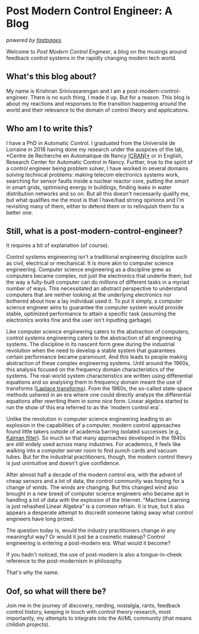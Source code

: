 # Post Modern Control Engineer: A Blog

_powered by [fastpages](https://github.com/fastai/fastpages)_

Welcome to *Post Modern Control Engineer*, a blog on the musings around feedback control systems in the rapidly changing modern tech world.

## What's this blog about?
My name is Krishnan Srinivasarengan and I am a post-modern-control-engineer. There is no such thing, I made it up. But for a reason. This blog is about my reactions and responses to the transition happening around the world and their relevance to the domain of control theory and applications.

## Who am I to write this?
I have a PhD in Automatic Control. I graduated from the Université de Lorraine in 2018 having done my research under the auspices of the lab, *Centre de Recherche en Automatique de Nancy [(CRAN)*](http://www.cran.univ-lorraine.fr/) or in English, Research Center for Automatic Control in Nancy. Further, true to the spirit of a control engineer being problem solver, I have worked in several domains solving technical problems: making telecom electronics systems work, searching for sensor faults inside a nuclear reactor core, putting the *smart* in smart grids, optimising energy in buildings, finding leaks in water distribution networks and so on. But all this doesn't necessarily qualify me, but what qualifies me the most is that I have/had strong opinions and I'm revisiting many of them, either to defend them or to relinquish them for a better one.

## Still, what is a post-modern-control-engineer?
It requires a bit of explanation (of course).

Control systems engineering isn't a traditional engineering discipline such as civil, electrical or mechanical. It is more akin to computer science engineering. Computer science engineering as a discipline grew as computers became complex, not just the electronics that underlie them, but the way a fully-built computer can do millions of different tasks in a myriad number of ways. This necessitated an abstract perspective to understand computers that are neither looking at the underlying electronics nor bothered about how a lay individual used it. To put it simply, a computer science engineer aims to guarantee the computer system would provide stable, optimized performance to attain a specific task (assuming the electronics works fine and the user isn't inputting garbage).

Like computer science engineering caters to the abstraction of computers, control systems engineering caters to the abstraction of all engineering systems. The discipline in its nascent form grew during the industrial revolution when the need to develop a stable system that guarantees certain performance became paramount. And this leads to people making abstraction of these complex engineering systems. Until around the 1960s, this analysis focused on the frequency domain characteristics of the systems. The real-world system characteristics are written using differential equations and so analysing them in frequency domain meant the use of transforms ([Laplace transforms](https://en.wikipedia.org/wiki/Laplace_transform)). From the 1960s, the so-called state-space methods ushered in an era where one could directly analyze the differential equations after rewriting them in some nice form. Linear algebra started to run the show of this era referred to as the 'modern control era'.

Unlike the revolution in computer science engineering leading to an explosion in the capabilities of a computer, modern control approaches found little takers outside of academia barring isolated successes (e.g., [Kalman filter](https://en.wikipedia.org/wiki/Kalman_filter)). So much so that many approaches developed in the 1940s are still widely used across many industries. For academics, it feels like walking into a computer server room to find punch cards and vacuum tubes. But for the industrial practitioners, though, the modern control theory is just unintuitive and doesn't give confidence.

After almost half a decade of the modern control era, with the advent of cheap sensors and a lot of data, the control community was hoping for a change of winds. The winds are changing. But this changed wind also brought in a new breed of computer science engineers who became apt in handling a lot of data with the explosion of the Internet. "Machine Learning is just rehashed Linear Algebra" is a common refrain. It is true, but it also appears a desperate attempt to discredit someone taking away what control engineers have long prized.

The question today is, would the industry practitioners change in any meaningful way? Or would it just be a cosmetic makeup? Control engineering is entering a post-modern era. What would it become? 

If you hadn't noticed, the use of post-modern is also a tongue-in-cheek reference to the post-modernism in philosophy.

That's why the name.

## Oof, so what will there be? 
Join me in the journey of discovery, nerding, nostalgia, rants, feedback control history, keeping in touch with control theory research, most importantly, my attempts to integrate into the AI/ML community (that means childish projects).
